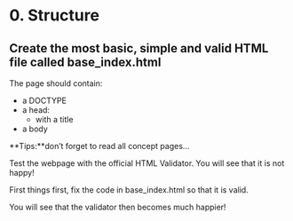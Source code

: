# 0. Structure

## Create the most basic, simple and valid HTML file called base_index.html

The page should contain:

- a DOCTYPE
- a head:
  - with a title
- a body

**Tips:**don’t forget to read all concept pages…

Test the webpage with the official HTML Validator. You will see that it is not happy!

First things first, fix the code in base_index.html so that it is valid.

You will see that the validator then becomes much happier!

